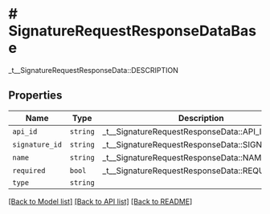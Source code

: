 # # SignatureRequestResponseDataBase

_t__SignatureRequestResponseData::DESCRIPTION

## Properties

Name | Type | Description | Notes
------------ | ------------- | ------------- | -------------
| `api_id` | ```string``` |  _t__SignatureRequestResponseData::API_ID  |  |
| `signature_id` | ```string``` |  _t__SignatureRequestResponseData::SIGNATURE_ID  |  |
| `name` | ```string``` |  _t__SignatureRequestResponseData::NAME  |  |
| `required` | ```bool``` |  _t__SignatureRequestResponseData::REQUIRED  |  |
| `type` | ```string``` |    |  |

[[Back to Model list]](../../README.md#models) [[Back to API list]](../../README.md#endpoints) [[Back to README]](../../README.md)
